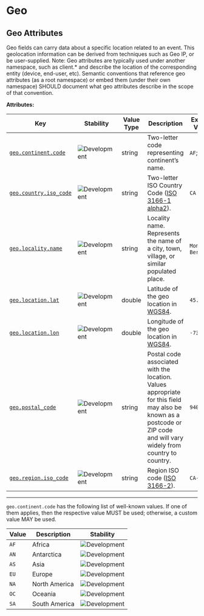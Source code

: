 <!-- NOTE: THIS FILE IS AUTOGENERATED. DO NOT EDIT BY HAND. -->
<!-- see templates/registry/markdown/attribute_namespace.md.j2 -->

# Geo

## Geo Attributes

Geo fields can carry data about a specific location related to an event. This geolocation information can be derived from techniques such as Geo IP, or be user-supplied.
Note: Geo attributes are typically used under another namespace, such as client.* and describe the location of the corresponding entity (device, end-user, etc). Semantic conventions that reference geo attributes (as a root namespace) or embed them (under their own namespace) SHOULD document what geo attributes describe in the scope of that convention.

**Attributes:**

| Key | Stability | Value Type | Description | Example Values |
|---|---|---|---|---|
| <a id="geo-continent-code" href="#geo-continent-code">`geo.continent.code`</a> | ![Development](https://img.shields.io/badge/-development-blue) | string | Two-letter code representing continent’s name. | `AF`; `AN`; `AS` |
| <a id="geo-country-iso-code" href="#geo-country-iso-code">`geo.country.iso_code`</a> | ![Development](https://img.shields.io/badge/-development-blue) | string | Two-letter ISO Country Code ([ISO 3166-1 alpha2](https://wikipedia.org/wiki/ISO_3166-1#Codes)). | `CA` |
| <a id="geo-locality-name" href="#geo-locality-name">`geo.locality.name`</a> | ![Development](https://img.shields.io/badge/-development-blue) | string | Locality name. Represents the name of a city, town, village, or similar populated place. | `Montreal`; `Berlin` |
| <a id="geo-location-lat" href="#geo-location-lat">`geo.location.lat`</a> | ![Development](https://img.shields.io/badge/-development-blue) | double | Latitude of the geo location in [WGS84](https://wikipedia.org/wiki/World_Geodetic_System#WGS84). | `45.505918` |
| <a id="geo-location-lon" href="#geo-location-lon">`geo.location.lon`</a> | ![Development](https://img.shields.io/badge/-development-blue) | double | Longitude of the geo location in [WGS84](https://wikipedia.org/wiki/World_Geodetic_System#WGS84). | `-73.61483` |
| <a id="geo-postal-code" href="#geo-postal-code">`geo.postal_code`</a> | ![Development](https://img.shields.io/badge/-development-blue) | string | Postal code associated with the location. Values appropriate for this field may also be known as a postcode or ZIP code and will vary widely from country to country. | `94040` |
| <a id="geo-region-iso-code" href="#geo-region-iso-code">`geo.region.iso_code`</a> | ![Development](https://img.shields.io/badge/-development-blue) | string | Region ISO code ([ISO 3166-2](https://wikipedia.org/wiki/ISO_3166-2)). | `CA-QC` |

---

`geo.continent.code` has the following list of well-known values. If one of them applies, then the respective value MUST be used; otherwise, a custom value MAY be used.

| Value  | Description | Stability |
|---|---|---|
| `AF` | Africa | ![Development](https://img.shields.io/badge/-development-blue) |
| `AN` | Antarctica | ![Development](https://img.shields.io/badge/-development-blue) |
| `AS` | Asia | ![Development](https://img.shields.io/badge/-development-blue) |
| `EU` | Europe | ![Development](https://img.shields.io/badge/-development-blue) |
| `NA` | North America | ![Development](https://img.shields.io/badge/-development-blue) |
| `OC` | Oceania | ![Development](https://img.shields.io/badge/-development-blue) |
| `SA` | South America | ![Development](https://img.shields.io/badge/-development-blue) |
